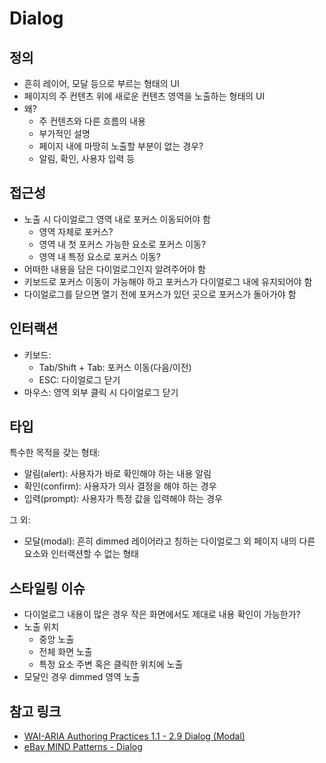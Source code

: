 # Dialog

## 정의

- 흔히 레이어, 모달 등으로 부르는 형태의 UI
- 페이지의 주 컨텐츠 위에 새로운 컨텐츠 영역을 노출하는 형태의 UI
- 왜?
	- 주 컨텐츠와 다른 흐름의 내용
	- 부가적인 설명
	- 페이지 내에 마땅히 노출할 부분이 없는 경우?
	- 알림, 확인, 사용자 입력 등

## 접근성

- 노출 시 다이얼로그 영역 내로 포커스 이동되어야 함
	- 영역 자체로 포커스?
	- 영역 내 첫 포커스 가능한 요소로 포커스 이동?
	- 영역 내 특정 요소로 포커스 이동?
- 어떠한 내용을 담은 다이얼로그인지 알려주어야 함
- 키보드로 포커스 이동이 가능해야 하고 포커스가 다이얼로그 내에 유지되어야 함
- 다이얼로그를 닫으면 열기 전에 포커스가 있던 곳으로 포커스가 돌아가야 함

## 인터랙션

- 키보드:
	- Tab/Shift + Tab: 포커스 이동(다음/이전)
	- ESC: 다이얼로그 닫기
- 마우스: 영역 외부 클릭 시 다이얼로그 닫기

## 타입

특수한 목적을 갖는 형태:

- 알림(alert): 사용자가 바로 확인해야 하는 내용 알림
- 확인(confirm): 사용자가 의사 결정을 해야 하는 경우
- 입력(prompt): 사용자가 특정 값을 입력해야 하는 경우

그 외:

- 모달(modal): 흔히 dimmed 레이어라고 칭하는 다이얼로그 외 페이지 내의 다른 요소와 인터랙션할 수 없는 형태

## 스타일링 이슈

- 다이얼로그 내용이 많은 경우 작은 화면에서도 제대로 내용 확인이 가능한가?
- 노출 위치
	- 중앙 노출
	- 전체 화면 노출
	- 특정 요소 주변 혹은 클릭한 위치에 노출
- 모달인 경우 dimmed 영역 노출

## 참고 링크

- [WAI-ARIA Authoring Practices 1.1 - 2.9 Dialog (Modal)](https://www.w3.org/TR/wai-aria-practices-1.1/#dialog_modal)
- [eBay MIND Patterns - Dialog](https://ebay.gitbooks.io/mindpatterns/content/disclosure/dialog.html)
